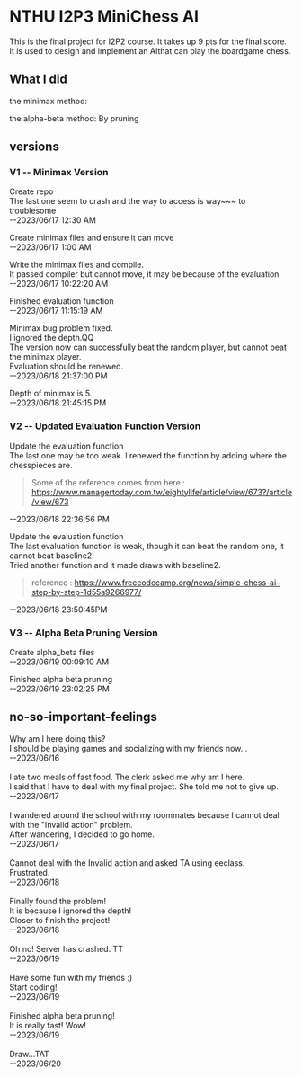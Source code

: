 # NTHU I2P3   MiniChess AI

This is the final project for I2P2 course. It takes up 9 pts for the final score.
It is used to design and implement an AIthat can play the boardgame chess.

## What I did

the minimax method:

the alpha-beta method:
By pruning 

## versions

### V1 -- Minimax Version
Create repo <br />
The last one seem to crash and the way to access is way~~~ to troublesome <br />
--2023/06/17 12:30 AM <br />

Create minimax files and ensure it can move <br />
--2023/06/17 1:00 AM <br />

Write the minimax files and compile. <br />
It passed compiler but cannot move, it may be because of the evaluation <br />
--2023/06/17 10:22:20 AM <br />

Finished evaluation function <br />
--2023/06/17 11:15:19 AM <br />

Minimax bug problem fixed. <br />
I ignored the depth.QQ <br />
The version now can successfully beat the random player, but cannot beat the minimax player. <br />
Evaluation should be renewed. <br />
--2023/06/18 21:37:00 PM <br />

Depth of minimax is 5. <br />
--2023/06/18 21:45:15 PM <br />

### V2 -- Updated Evaluation Function Version
Update the evaluation function <br />
The last one may be too weak. I renewed the function by adding where the chesspieces are.
> Some of the reference comes from here : https://www.managertoday.com.tw/eightylife/article/view/673?/article/view/673

--2023/06/18 22:36:56 PM <br />

Update the evaluation function <br />
The last evaluation function is weak, though it can beat the random one, it cannot beat baseline2. <br />
Tried another function and it made draws with baseline2.<br />
> reference : https://www.freecodecamp.org/news/simple-chess-ai-step-by-step-1d55a9266977/

--2023/06/18 23:50:45PM <br />

### V3 -- Alpha Beta Pruning Version
Create alpha_beta files <br />
--2023/06/19 00:09:10 AM <br />

Finished alpha beta pruning <br />
--2023/06/19 23:02:25 PM <br />




## no-so-important-feelings

Why am I here doing this? <br />
I should be playing games and socializing with my friends now... <br />
--2023/06/16 <br />
<br />
I ate two meals of fast food. The clerk asked me why am I here. <br />
I said that I have to deal with my final project. She told me not to give up. <br />
--2023/06/17 <br />
<br />
I wandered around the school with my roommates because I cannot deal with the "Invalid action" problem. <br />
After wandering, I decided to go home. <br />
--2023/06/17 <br />
<br />
Cannot deal with the Invalid action and asked TA using eeclass. <br />
Frustrated. <br />
--2023/06/18 <br />
<br />
Finally found the problem!<br />
It is because I ignored the depth!<br />
Closer to finish the project!<br />
--2023/06/18 <br />
<br />
Oh no! Server has crashed. TT <br />
--2023/06/19 <br />
<br />
Have some fun with my friends :) <br />
Start coding! <br />
--2023/06/19 <br />
<br />
Finished alpha beta pruning! <br />
It is really fast! Wow! <br />
--2023/06/19 <br />
<br />
Draw...TAT <br />
--2023/06/20 <br />
